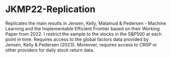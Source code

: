 # JKMP22-Replication
Replicates the main results in Jensen, Kelly, Malamud &amp; Pedersen - Machine Learning and the Implementable Efficient Frontier based on their Working Paper from 2022. I restrict the sample to the stocks in the S&P500 at each point in time. Requires access to the global factors data provided by Jensen, Kelly & Pedersen (2023). Moreover, requires access to CRSP or other providers for daily stock return data.

